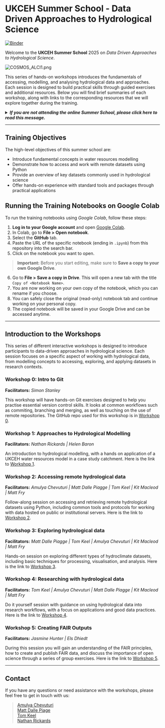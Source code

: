 # UKCEH Summer School - Data Driven Approaches to Hydrological Science
[![Binder](https://gesis.mybinder.org/badge_logo.svg)](https://gesis.mybinder.org/v2/gh/NERC-CEH/UKCEH_Summer_School/main)

Welcome to the **UKCEH Summer School** 2025 on *Data Driven Approaches to Hydrological Science*. 

![COSMOS_ALCI1.png](https://raw.githubusercontent.com/NERC-CEH/UKCEH_Summer_School/refs/heads/main/content/Project_logos.png)

This series of hands-on workshops introduces the fundamentals of accessing, modelling, and analysing hydrological data and approaches. Each session is designed to build practical skills through guided exercises and additional resources. Below you will find brief summaries of each workshop, along with links to the corresponding resources that we will explore together during the training.

<details>
    <summary><i><b>If you are not attending the online Summer School, please click here to read this message.</i></b></b></summary>
    

These notebooks were developed for the UKCEH Summer School and are intended for interactive use during the training sessions. They are designed to run on <a href=https://colab.google/>Google Colab</a>, which allows you to get started quickly without any local setup. For guidance on how to run the notebooks on Colab, see the [Running the Training Notebooks on Google Colab](#running-on-colab) section below.

You are also very welcome to explore the notebooks at your own pace, on any platform of your choice, as long as the required packages are installed. This repository includes a requirements.txt file listing all the necessary dependencies for the various workshops. To install these locally, run the following command:

   > !python -m pip install -r requirements.txt

If you would like help setting up the environment on your local machine or another platform, we are happy to provide support. 

Alternatively, you can launch the repository using <a href="https://mybinder.org/">Binder</a>. Clicking the <a href="https://gesis.mybinder.org/v2/gh/NERC-CEH/UKCEH_Summer_School/main">Binder launch badge</a>, at the top of this README, will open the entire GitHub repository in a JupyterLab environment, with all the notebooks ready to run. The Binder environment is pre-configured with the necessary Python packages from the environment file (requirements.txt).
*Note: Binder has memory (RAM) limitations, so some notebooks may need to be run in parts to avoid crashes or performance issues.*

</details>

---

## Training Objectives
The high-level objectives of this summer school are:
- Introduce fundamental concepts in water resources modelling
- Demonstrate how to access and work with remote datasets using Python
- Provide an overview of key datasets commonly used in hydrological science
- Offer hands-on experience with standard tools and packages through practical applications

<a id='running-on-colab'></a>
## Running the Training Notebooks on Google Colab
To run the training notebooks using *Google Colab*, follow these steps:
1. **Log in to your Google account** and open [Google Colab](https://colab.research.google.com/).
2. In Colab, go to **File > Open notebook**.
3. Select the **GitHub** tab.
4. Paste the URL of the specific notebook (ending in `.ipynb`) from this repository into the search bar.
5. Click on the notebook you want to open.

> **Important:** Before you start editing, make sure to **Save a copy to your own Google Drive**.

6. Go to **File > Save a copy in Drive**. This will open a new tab with the title `Copy of <Notebook Name>`.
7. You are now working on your own copy of the notebook, which you can rename if you choose.
8. You can safely close the original (read-only) notebook tab and continue working on your personal copy.
9. The copied notebook will be saved in your Google Drive and can be accessed anytime.

---

## Introduction to the Workshops
This series of different interactive workshops is designed to introduce participants to data-driven approaches in hydrological science. Each session focuses on a specific aspect of working with hydrological data, from modelling concepts to accessing, exploring, and applying datasets in research contexts.

### Workshop 0: Intro to Git
**Facilitators:** *Simon Stanley*

This workshop will have hands-on Git exercises designed to help you practise essential version control skills. It looks at common workflows such as commiting, branching and merging, as well as touching on the use of remote repositories. The GitHub repo used for this workshop is in [Workshop 0](https://github.com/NERC-CEH/intro-to-git-exercises).

### Workshop 1: Approaches to Hydrological Modelling
**Facilitators:** *Nathan Rickards | Helen Baron*

An introduction to hydrological modelling, with a hands on application of a UKCEH water resources model in a case study catchment. Here is the link to [Workshop 1](https://github.com/NERC-CEH/UKCEH_Summer_School/blob/main/Workshop_1/summer_school_hydro_modelling_2025_v1.ipynb).


### Workshop 2: Accessing remote hydrological data
**Facilitators:** *Amulya Chevuturi | Matt Dalle Piagge | Tom Keel | Kit Macleod | Matt Fry*

Follow-along session on accessing and retrieving remote hydrological datasets using Python, including common tools and protocols for working with data hosted on public or institutional servers. Here is the link to [Workshop 2](https://github.com/NERC-CEH/UKCEH_Summer_School/blob/main/Workshop_2/Workshop_2_remote_data_access.ipynb).


### Workshop 3: Exploring hydrological data
**Facilitators:** *Matt Dalle Piagge | Tom Keel | Amulya Chevuturi | Kit Macleod | Matt Fry*

Hands-on session on exploring different types of hydroclimate datasets, including basic techniques for processing, visualisation, and analysis. Here is the link to [Workshop 3](https://github.com/NERC-CEH/UKCEH_Summer_School/tree/main/Workshop_3).


### Workshop 4: Researching with hydrological data
**Facilitators:** *Tom Keel | Amulya Chevuturi | Matt Dalle Piagge | Kit Macleod | Matt Fry*

Do it yourself session with guidance on using hydrological data into research workflows, with a focus on applications and good data practices. Here is the link to [Workshop 4](https://github.com/NERC-CEH/UKCEH_Summer_School/tree/main/Workshop_4).

### Workshop 5: Creating FAIR Outputs
**Facilitators:** *Jasmine Hunter | Els Dhiedt*

During this session you will gain an understanding of the FAIR principles, how to create and publish FAIR data, and discuss the importance of open science through a series of group exercises. Here is the link to [Workshop 5](https://github.com/NERC-CEH/UKCEH_Summer_School/tree/main/Workshop_5).

---

## Contact
If you have any questions or need assistance with the workshops, please feel free to get in touch with us:

> [Amulya Chevuturi](mailto:amuche@ceh.ac.uk)  
> [Matt Dalle Piage](mailto:matbro@ceh.ac.uk)  
> [Tom Keel](mailto:tomkee@ceh.ac.uk)  
> [Nathan Rickards](mailto:natric@ceh.ac.uk)

